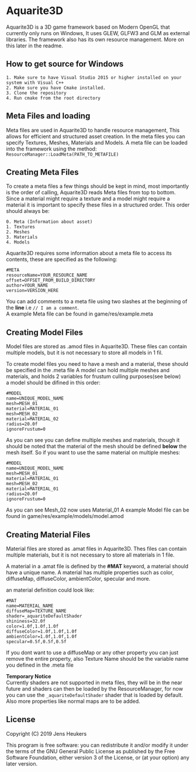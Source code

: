 # Aquarite3D
Aquarite3D is a 3D game framework based on Modern OpenGL that currently only runs on Windows, 
It uses GLEW, GLFW3 and GLM as external libraries. The framework also has its own resource management. 
More on this later in the readme.

## How to get source for Windows
    1. Make sure to have Visual Studio 2015 or higher installed on your system with Visual C++
    2. Make sure you have Cmake installed.
    3. Clone the repository
    4. Run cmake from the root directory
   
## Meta Files and loading
Meta files are used in Aquarite3D to handle resource management, This allows for efficient and structured asset creation.
In the meta files you can specify Textures, Meshes, Materials and Models.
A meta file can be loaded into the framework using the method:
``` ResourceManager::LoadMeta(PATH_TO_METAFILE)```

## Creating Meta Files
To create a meta files a few things should be kept in mind, most importantly is the order of calling, Aquarite3D reads
Meta files from top to bottom. Since a material might require a texture and a model might require a material it is 
important to specify these files in a structured order. This order should always be:
```
0. Meta (Information about asset)
1. Textures
2. Meshes
3. Materials
4. Models
```

Aquarite3D requires some information about a meta file to access its contents, these are specified as the following:
```
#META
resourceName=YOUR_RESOURCE_NAME
offset=OFFSET_FROM_BUILD_DIRECTORY
author=YOUR_NAME
version=VERSION_HERE
```

You can add comments to a meta file using two slashes at the beginning of the <b>line</b> i.e ```// I am a comment```. </br>
A example Meta file can be found in game/res/example.meta

## Creating Model Files
Model files are stored as .amod files in Aquarite3D. These files can contain multiple models, but it is not necessary to store all models in 1 fil.

To create model files you need to have a mesh and a material, these should be specified in the .meta file
A model can hold multiple meshes and materials, and holds 2 variables for frustum culling purposes(see below)</br>
a model should be difined in this order:
```
#MODEL
name=UNIQUE_MODEL_NAME
mesh=MESH_01
material=MATERIAL_01
mesh=MESH_02
material=MATERIAL_02
radius=20.0f
ignoreFrustum=0
```
As you can see you can define multiple meshes and materials, though it should be noted that the material of the mesh should be defined <b>below</b> the mesh itself. So if you want to use the same material on multiple meshes:
```
#MODEL
name=UNIQUE_MODEL_NAME
mesh=MESH_01
material=MATERIAL_01
mesh=MESH_02
material=MATERIAL_01
radius=20.0f
ignoreFrustum=0
```
As you can see Mesh_02 now uses Material_01
A example Model file can be found in game/res/example/models/model.amod

## Creating Material Files
Material files are stored as .amat files in Aquarite3D. Thes files can contain multiple materials, but it is not necessary to store all materials in 1 file.

A material in a .amat file is defined by the <b>#MAT</b> keyword, a material should have a unique name.
A material has multiple properties such as color, diffuseMap, diffuseColor, ambientColor, specular and more.

an material definition could look like:
```
#MAT
name=MATERIAL_NAME
diffuseMap=TEXTURE_NAME
shader=_aquariteDefaultShader
shininess=32.0f
color=1.0f,1.0f,1.0f
diffuseColor=1.0f,1.0f,1.0f
ambientColor=1.0f,1.0f,1.0f
specular=0.5f,0.5f,0.5f
```
If you dont want to use a diffuseMap or any other property you can just remove the entire property, also Texture Name should be the variable name you defined in the .meta file

<b> Temporary Notice </b></br>
Currently shaders are not supported in meta files, they will be in the near future and shaders can then be loaded by the ResourceManager, for now you can use the ```_aquariteDefaultShader``` shader that is loaded by default. 
Also more properties like normal maps are to be added.

## License

Copyright (C) 2019  Jens Heukers

This program is free software: you can redistribute it and/or modify
it under the terms of the GNU General Public License as published by
the Free Software Foundation, either version 3 of the License, or
(at your option) any later version.
